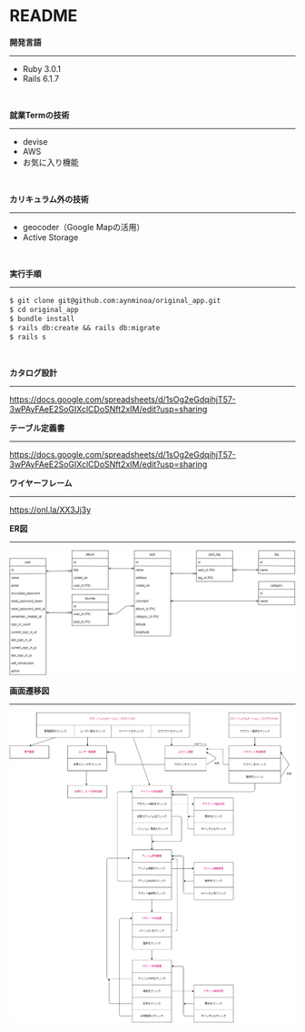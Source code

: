 # README

**開発言語**
****
* Ruby 3.0.1
* Rails 6.1.7
<br>

**就業Termの技術**
****
* devise
* AWS
* お気に入り機能
<br>

**カリキュラム外の技術**
****
* geocoder（Google Mapの活用）
* Active Storage
<br>

**実行手順**
****
```
$ git clone git@github.com:aynminoa/original_app.git
$ cd original_app
$ bundle install
$ rails db:create && rails db:migrate
$ rails s
```
<br>

**カタログ設計**
****
https://docs.google.com/spreadsheets/d/1sOg2eGdqihjT57-3wPAyFAeE2SoGIXclCDoSNft2xIM/edit?usp=sharing
<br>

**テーブル定義書**
****
https://docs.google.com/spreadsheets/d/1sOg2eGdqihjT57-3wPAyFAeE2SoGIXclCDoSNft2xIM/edit?usp=sharing
<br>

**ワイヤーフレーム**
****
https://onl.la/XX3Jj3y
<br>

**ER図**
****
![ERD](images/erd_rev.png)
<br>

**画面遷移図**
****
![TD](images/td.png)



